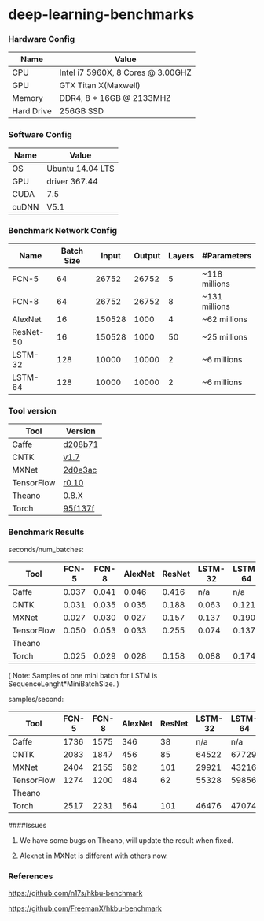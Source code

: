 # deep-learning-benchmarks

### Hardware Config

| Name | Value |
|------|-------|
| CPU	| Intel i7 5960X, 8 Cores @ 3.00GHZ | 
| GPU	| GTX Titan X(Maxwell) | 
| Memory |	DDR4, 8 * 16GB @ 2133MHZ |
| Hard Drive |	256GB SSD | 

### Software Config

| Name | Value |
|------|-------|
|OS	| Ubuntu 14.04 LTS |
|GPU | driver	367.44 |
|CUDA	| 7.5 |
|cuDNN |	V5.1 |


### Benchmark Network Config

|Name | Batch Size | Input | Output | Layers | #Parameters |
|-----|------------|------|------|------|-------|
| FCN-5 | 64 | 26752 | 26752 | 5 | ~118 millions |
| FCN-8 | 64 | 26752 | 26752 | 8 | ~131 millions |
| AlexNet | 16 | 150528 | 1000 | 4 | ~62 millions |
| ResNet-50 | 16 | 150528 | 1000 | 50 | ~25 millions |
| LSTM-32 | 128 | 10000 | 10000 | 2 | ~6 millions |
| LSTM-64 | 128 | 10000 | 10000 | 2 | ~6 millions |

### Tool version

| Tool     | Version |
|----------|---------|
| Caffe | [d208b71](https://github.com/BVLC/caffe/commit/d208b714abb8425f1b96793e04508ad21724ae3f) |
| CNTK |[v1.7](https://cntk.ai/dll1-1.7.html)|
| MXNet | [2d0e3ac](https://github.com/dmlc/mxnet/tree/2d0e3ac8f017b15abf171f7acf0a3631fc4e2970)
| TensorFlow |  [r0.10](https://github.com/tensorflow/tensorflow/tree/r0.10) |
| Theano | [0.8.X](https://github.com/Theano/Theano/tree/0.8.X) |
| Torch | [95f137f](https://github.com/torch/torch7/tree/95f137f635c3b01d89b9c008b68a9321ca28e59b) |

### Benchmark Results


seconds/num_batches:

| Tool | FCN-5 | FCN-8 | AlexNet | ResNet | LSTM-32 | LSTM-64 |
|------|-------|-------|---------|--------|---------|---------|
|Caffe| 0.037 | 0.041 | 0.046 | 0.416 | n/a | n/a |
|CNTK| 0.031 | 0.035 | 0.035 | 0.188 | 0.063 | 0.121 |
|MXNet| 0.027 | 0.030 | 0.027 | 0.157 | 0.137 | 0.190 |
|TensorFlow| 0.050 | 0.053 | 0.033 | 0.255 | 0.074 | 0.137 |
|Theano|  |  |  |  |  |  |
|Torch| 0.025 | 0.029 | 0.028 | 0.158 | 0.088 | 0.174 |

( Note: Samples of one mini batch for LSTM is SequenceLenght*MiniBatchSize. )

samples/second:

| Tool | FCN-5 | FCN-8 | AlexNet | ResNet | LSTM-32 | LSTM-64 |
|------|-------|-------|---------|--------|---------|---------|
|Caffe| 1736 | 1575 | 346 | 38 | n/a | n/a |
|CNTK| 2083 | 1847 | 456 | 85 | 64522 | 67729 |
|MXNet| 2404 | 2155 | 582 | 101 | 29921 | 43216 |
|TensorFlow| 1274 | 1200 | 484 | 62 | 55328 | 59856 |
|Theano|  |  |  |  |  |  |
|Torch| 2517 | 2231 | 564 | 101 | 46476 | 47074 |


####Issues

1. We have some bugs on Theano, will update the result when fixed.

2. Alexnet in MXNet is different with others now.


### References

https://github.com/n17s/hkbu-benchmark

https://github.com/FreemanX/hkbu-benchmark
